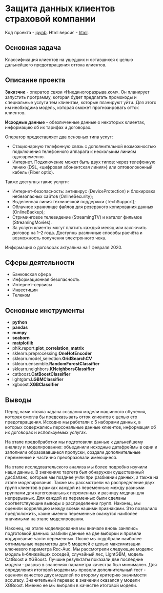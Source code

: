 # Защита данных клиентов страховой компании
Код проекта - [ipynb][1]. Html версия - [html][2].

[1]: https://github.com/ElizavetaKondratenko/yandex-praktikum-ds-projects/blob/main/16-%D0%BA%D0%BB%D0%B0%D1%81%D1%81%D0%B8%D1%84%D0%B8%D0%BA%D0%B0%D1%86%D0%B8%D1%8F-%D0%BA%D0%BB%D0%B8%D0%B5%D0%BD%D1%82%D0%BE%D0%B2-%D1%82%D0%B5%D0%BB%D0%B5%D0%BA%D0%BE%D0%BC-%D0%BA%D0%BE%D0%BC%D0%BF%D0%B0%D0%BD%D0%B8%D0%B8/P16-telecom.ipynb
[2]: https://github.com/ElizavetaKondratenko/yandex-praktikum-ds-projects/blob/main/16-%D0%BA%D0%BB%D0%B0%D1%81%D1%81%D0%B8%D1%84%D0%B8%D0%BA%D0%B0%D1%86%D0%B8%D1%8F-%D0%BA%D0%BB%D0%B8%D0%B5%D0%BD%D1%82%D0%BE%D0%B2-%D1%82%D0%B5%D0%BB%D0%B5%D0%BA%D0%BE%D0%BC-%D0%BA%D0%BE%D0%BC%D0%BF%D0%B0%D0%BD%D0%B8%D0%B8/P16-telecom.html

## Основная задача

Классификация клиентов на ушедших и оставшихся с целью дальнейшего предотвращения оттока клиентов. 

## Описание проекта

**Заказчик** - оператор связи «Ниединогоразрыва.ком». Он планирует запустить программу, которая будет предлагать промокоды и специальные услуги тем клиентам, которые планируют уйти. Для этого им необходима модель, которая сможет прогнозировать отток клиентов.

**Исходные данные** - обезличенные данные о некоторых клиентах, информацию об их тарифах и договорах.

Оператор предоставляет два основных типа услуг:
- Стационарную телефонную связь с дополнительной возможностью подключения телефонного аппарата к нескольким линиям одновременно.
- Интернет. Подключение может быть двух типов: через телефонную линию (DSL, «цифровая абонентская линия») или оптоволоконный кабель (Fiber optic).

Также доступны такие услуги:
- Интернет-безопасность: антивирус (DeviceProtection) и блокировка небезопасных сайтов (OnlineSecurity);
- Выделенная линия технической поддержки (TechSupport);
- Облачное хранилище файлов для резервного копирования данных (OnlineBackup);
- Стриминговое телевидение (StreamingTV) и каталог фильмов (StreamingMovies).
- За услуги клиенты могут платить каждый месяц или заключить договор на 1–2 года. Доступны различные способы расчёта и возможность получения электронного чека.

Информация о договорах актуальна на 1 февраля 2020.

## Сферы деятельности

* Банковская сфера
* Информационная безопасность
* Интернет-сервисы
* Инвестиции
* Телеком

## Основные инструменты

- **python**
- **pandas**
- **numpy**
- **seaborn**
- **matplotlib**
- phik.report.**plot_correlation_matrix**
- sklearn.preprocessing.**OneHotEncoder**
- sklearn.model_selection.**GridSearchCV**
- sklearn.ensemble.**RandomForestClassifier**
- sklearn.neighbors.**KNeighborsClassifier**
- catboost.**CatBoostClassifier**
- lightgbm.**LGBMClassifier**
- xgboost.**XGBClassifier**

## Выводы

Перед нами стояла задача создания модели машинного обучения, которая смогла бы предсказывать отток клиентов с целью его предотвращения. Исходно мы работали с 5 наборами данных, в которых содержались персональные данные клиентов, информация об их договорах и используемых услугах.

На этапе предобработки мы подготовили данные к дальнейшему анализу и моделированию: объединили исходные датафреймы в одни и заполнили образовавшиеся пропуски, создали дополнительные переменные и частично преобразовали имеющиеся.

На этапе исследовательского анализа мы более подробно изучили наши данные. В значениях таргета был обнаружен существенный дисбаланс, которые мы позднее учли при разбиении данных, а также на этапе моделирования. Также мы рассмотрели на распределение двух групп клиентов в рамках каждой из переменных: между разными группами для категориальных переменных и разницу медиан для непрерывных. Для каждой из переменных были сделаны соответствующие выводы о распределении групп. Наконец, мы оценили корреляцию между всеми нашими признаками. Это позволило предположить, какие именно переменные окажутся наиболее значимыми на этапе моделирования.

Наконец, на этапе моделирования мы вначале вновь занялись подготовкой данных: разбили данные на две выборки и провели кодирование части переменных. После мы подобрали наиболее оптимальные параметры для 5 моделей с целью максимизации ключевого параметра Roc-Auc. Мы рассмотрели следующие модели: модель k-ближайщих соседей, случайный лес, LightGBM, модель CatBoost и XGBoost. Лучшие результаты показали две последние модели - разрыв в значениях параметра качества был минимален. Для определения итоговой модели мы провели дополнительный тест - оценили качество двух моделей по второму критерию значимости accuracy. Значительный перевес в значении оказался у модели XGBoost. Именно ее мы выбрали в качестве итоговой модели.
